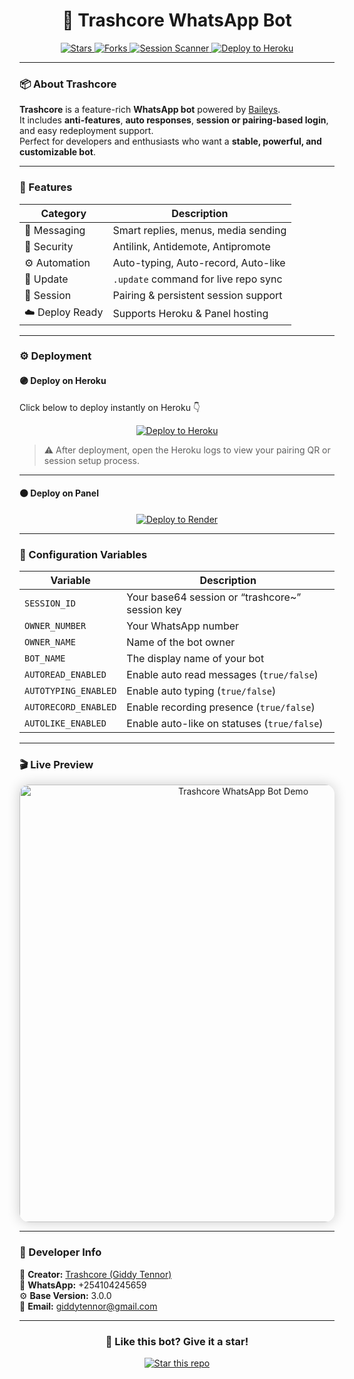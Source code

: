 <h1 align="center">🤖 Trashcore WhatsApp Bot</h1>

<p align="center">
  <a href="https://github.com/Tennor-modz/trashcore-ultra">
    <img src="https://img.shields.io/github/stars/Tennor-modz/trashcore-ultra?style=for-the-badge&color=gold&label=Stars" alt="Stars" />
  </a>
  <a href="https://github.com/Tennor-modz/trashcore-ultra/fork">
    <img src="https://img.shields.io/github/forks/Tennor-modz/trashcore-ultra?style=for-the-badge&color=007BFF&label=Forks" alt="Forks" />
  </a>
  <a href="https://trashcore-pairing-385361a48654.herokuapp.com/pair">
    <img src="https://img.shields.io/badge/SESSION%20SCANNER-121212?style=for-the-badge&logo=whatsapp&logoColor=25D366" alt="Session Scanner" />
  </a>
  <a href="https://dashboard.heroku.com/new?template=https://github.com/Tennor-modz/trashcore-ultra">
    <img src="https://img.shields.io/badge/Deploy%20to%20Heroku-79589F?style=for-the-badge&logo=heroku&logoColor=white" alt="Deploy to Heroku" />
  </a>
</p>

---

### 📦 About Trashcore

**Trashcore** is a feature-rich **WhatsApp bot** powered by [Baileys](https://github.com/WhiskeySockets/Baileys).  
It includes **anti-features**, **auto responses**, **session or pairing-based login**, and easy redeployment support.  
Perfect for developers and enthusiasts who want a **stable, powerful, and customizable bot**.

---

### 🚀 Features

| Category | Description |
|-----------|-------------|
| 💬 Messaging | Smart replies, menus, media sending |
| 🔗 Security | Antilink, Antidemote, Antipromote |
| ⚙️ Automation | Auto-typing, Auto-record, Auto-like |
| 🔄 Update | `.update` command for live repo sync |
| 💾 Session | Pairing & persistent session support |
| ☁️ Deploy Ready | Supports Heroku & Panel hosting |

---

### ⚙️ Deployment

#### 🟣 Deploy on **Heroku**
Click below to deploy instantly on Heroku 👇  
<p align="center">
  <a href="https://dashboard.heroku.com/new?template=https://github.com/Tennor-modz/trashcore-ultra">
    <img src="https://img.shields.io/badge/Deploy%20Now%20on%20Heroku-79589F?style=for-the-badge&logo=heroku&logoColor=white" alt="Deploy to Heroku" />
  </a>
</p>

> ⚠️ After deployment, open the Heroku logs to view your pairing QR or session setup process.

---

#### ⚫ Deploy on **Panel**
<p align="center">
  <a href="https://bothosting.net">
    <img src="https://img.shields.io/badge/Deploy%20on%20Render-000000?style=for-the-badge&logo=render&logoColor=white" alt="Deploy to Render" />
  </a>
</p>

---

### 🧩 Configuration Variables

| Variable | Description |
|-----------|-------------|
| `SESSION_ID` | Your base64 session or “trashcore~” session key |
| `OWNER_NUMBER` | Your WhatsApp number |
| `OWNER_NAME` | Name of the bot owner |
| `BOT_NAME` | The display name of your bot |
| `AUTOREAD_ENABLED` | Enable auto read messages (`true/false`) |
| `AUTOTYPING_ENABLED` | Enable auto typing (`true/false`) |
| `AUTORECORD_ENABLED` | Enable recording presence (`true/false`) |
| `AUTOLIKE_ENABLED` | Enable auto-like on statuses (`true/false`) |

---

### 🎬 Live Preview

<p align="center">
  <img src="https://github.com/Tennor-modz/trashcore-ultra/blob/main/media/menu.gif?raw=true"
       alt="Trashcore WhatsApp Bot Demo"
       width="700"
       style="border-radius:15px; box-shadow:0 0 20px rgba(0,0,0,0.2);" />
</p>

---

### 🧠 Developer Info
👑 **Creator:** [Trashcore (Giddy Tennor)](https://github.com/Tennor-modz)  
📱 **WhatsApp:** +254104245659  
⚙️ **Base Version:** 3.0.0  
📧 **Email:** giddytennor@gmail.com  

---

<h3 align="center">🌟 Like this bot? Give it a star!</h3>

<p align="center">
  <a href="https://github.com/Tennor-modz/trashcore-ultra">
    <img src="https://img.shields.io/github/stars/Tennor-modz/trashcore-ultra?style=social" alt="Star this repo" />
  </a>
</p>
